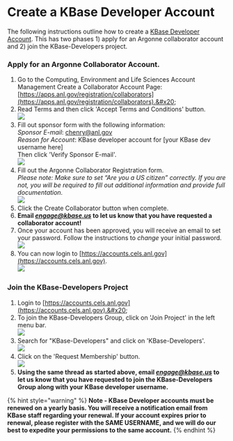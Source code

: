 # Create a KBase Developer Account

The following instructions outline how to create a [KBase Developer Account](http://accounts.cels.anl.gov/). This has two phases 1) apply for an Argonne collaborator account and 2) join the KBase-Developers project.&#x20;

### Apply for an Argonne Collaborator Account.&#x20;

1. Go to the Computing, Environment and Life Sciences Account Management Create a Collaborator Account Page: [https://apps.anl.gov/registration/collaborators](https://apps.anl.gov/registration/collaborators).&#x20;
2. Read Terms and then click 'Accept Terms and Conditions' button.\
   ![](https://lh5.googleusercontent.com/D\_5FSgEQSnCUEtnmbs7k5t-LuY8tOrYTY3x4vK2Vu06LXa9PjMBEVcOLTU21HDUZ8HO4x9pThbLWxvD7vXbZMGyVYg-yvZbWD9rkiMCyRoiIsVxbIqYIR8IpVon7FPS-fW1pnC54RQrfF63MYX-VU8NcDmOuELbXEy6eZOB58SjyMGfEr4CRj77IS7eMx5m-YUNhWTwfwA)
3. Fill out sponsor form with the following information: \
   _Sponsor E-mail_: chenry@anl.gov\
   _Reason for Account_: KBase developer account for \[your KBase dev username here]\
   Then click 'Verify Sponsor E-mail'.\
   ![](../.gitbook/assets/sponsor\_host.png)
4. Fill out the Argonne Collaborator Registration form. \
   _Please note: Make sure to set “Are you a US citizen” correctly. If you are not, you will be required to fill out additional information and provide full documentation._\
   ![](https://lh4.googleusercontent.com/7htIgaaGceW4DZsfNZvMXWxhUd8O6HaL0Mu6b1LROTv1fTsgLwTv0EwsOBWvpleL6GhRe\_JIrJBHWxLeR57yzxlA2Ee4kOivjYN6YqGk1Iz4J4AYn7UydZ0IbkdJIgSgyS87v9toexgdom-\_vZ6-VmXrtRrv3bgu7y0Gd-WkoxwkAeg1O-PnvORQYGpVP\_427muaFLG7LQ)
5. Click the Create Collaborator button when complete.&#x20;
6. **Email **_**engage@kbase.us**_** to let us know that you have requested a collaborator account!**&#x20;
7. Once your account has been approved, you will receive an email to set your password. Follow the instructions to _change_ your initial password. \
   ![](https://lh5.googleusercontent.com/wa5MwwzBDhDKwpZX2YW6rvtbJz2jhUIJa2vZKjPXO7qJPgYqrKshow7Wc7NLhMj4gBkXIYDs6-fY-Bu3DcWIXlYcQt5u8TtRnC-u5gk3PkIpmn3yN\_dgIVZMmNXHdGzWRNAG1\_7LfiGBglem6Yw5Pcwwwl6hmqH7RE5T03A9KJ-0rf24zL-agLZmpLFwz9SxUNuQuuxY9g)
8. You can now login to [https://accounts.cels.anl.gov](https://accounts.cels.anl.gov). \
   ![](https://lh6.googleusercontent.com/4moAjPiLXI97bZxJVJ0N8b\_HKjlGxL1ll-f4fmHTkehVH7ARf\_\_W8Wn7ICk0z-clzV8xFtquBfi7p2\_Y04UgN1YTrscnrdhe0Ro\_lLdlM7xghIUf9TObCoWLqI84GYr8cghT-THXCdNiq3QWG6C5kl8sJ7TchYuIJ8gE-92rEsKgDde-RB1cf24e0IIkMyqyjMeo9k5LQg)

### Join the KBase-Developers Project

1. Login to [https://accounts.cels.anl.gov](https://accounts.cels.anl.gov).&#x20;
2. To join the KBase-Developers Group, click on 'Join Project' in the left menu bar. \
   ![](https://lh3.googleusercontent.com/HqzJpF98WnCpiX5CGXdHVS-Nf-Hs5NRUSLl-gehzj55jQ21vNCK5skwTNssO3QyzrJDHGuYMp4bhlrI49v5BsIV1NvAo-BL18N3jWDvnAwePqhth4N0RwUuGe-lHEwkgtc2WHZvvLcaIfFMPCHdFdAkmeXW-iSMSXg6sYILgAAGyhF0\_dutO6YXSPTwVlfSyoYqTPurNAQ)
3. Search for "KBase-Developers" and click on 'KBase-Developers'.\
   ![](https://lh5.googleusercontent.com/ZYVCeXUiB3C5lghDsa5n\_ebIbxzLW76Sv59IqxXO3aa3ybU2McPd4X4ia02zR43UUFiY9QgPW27MOMEAn08cX59c7KsuuzWRx2nWD34LDpsqK9UvmvIZKi5OliRc95YGAXYEqUrMfwqVs02PyrxUpVO8tpicbJRqh8nDLLV-cefs1lrHLo05xpiOgHw3OA12Tz1oCo0eTA)
4. Click on the 'Request Membership' button.\
   ![](https://lh4.googleusercontent.com/ElVrHoD6BDWRzhqvqDpu70\_4Soc9hXX1DVqduyjP\_MxukImtSnsHYSYqjbbpaJ6nd9s0rocdkSXpBId\_2dUuaCapdehSYpqQGDmr70XRmRHjd3D84GS\_rTFJDvOGmSAN62CIEfnFDFEIk-jBnwweIy\_JArEiMR4lr-sepKjEf\_6RLaH5LqySmafLG1qfrsVdJtglDzsWMw)
5. **Using the same thread as started above, email **_**engage@kbase.us**_** to let us know that you have requested to join the KBase-Developers Group along with your KBase developer username.**

{% hint style="warning" %}
**Note - KBase Developer accounts must be renewed on a yearly basis. You will receive a notification email from KBase staff regarding your renewal. If your account expires prior to renewal, please register with the SAME USERNAME, and we will do our best to expedite your permissions to the same account.**
{% endhint %}
